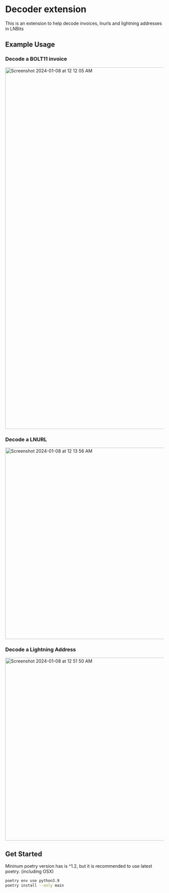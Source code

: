 <h1>Decoder extension</h1>

This is an extension to help decode invoices, lnurls and lightning addresses in LNBits

## Example Usage

### Decode a BOLT11 invoice

<img width="1145" alt="Screenshot 2024-01-08 at 12 12 05 AM" src="https://github.com/bitkarrot/decoder/assets/73979971/0e424dfa-b1d4-46a3-877f-1cd337c99c14">

### Decode a LNURL

<img width="606" alt="Screenshot 2024-01-08 at 12 13 56 AM" src="https://github.com/bitkarrot/decoder/assets/73979971/eaa63c92-73e5-4525-aea7-68d719a304b7">

### Decode a Lightning Address

<img width="579" alt="Screenshot 2024-01-08 at 12 51 50 AM" src="https://github.com/bitkarrot/decoder/assets/73979971/51495f9e-2c9e-460c-a78c-119e6ffbfeb4">


## Get Started 

Mininum poetry version has is ^1.2, but it is recommended to use latest poetry. (including OSX)

```sh
poetry env use python3.9
poetry install --only main
```
